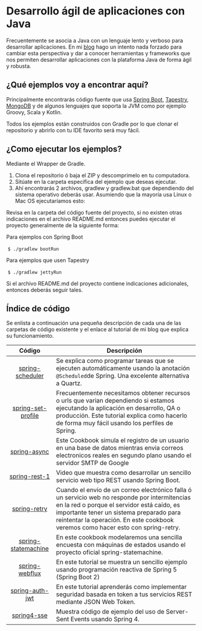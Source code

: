 # Desarrollo ágil de aplicaciones con Java
Frecuentemente se asocia a Java con un lenguaje lento y verboso para desarrollar aplicaciones. 
En mi [blog](https://windoctor7.github.io/) hago un intento nada forzado para cambiar esta perspectiva y dar a conocer 
herramientas y frameworks que nos permiten desarrollar aplicaciones con la plataforma Java de forma ágil y robusta.

## ¿Qué ejemplos voy a encontrar aquí?
Principalmente encontrarás código fuente que usa [Spring Boot](https://projects.spring.io/spring-boot/), [Tapestry](http://tapestry.apache.org), [MongoDB](https://www.mongodb.com/es) y de algunos lenguajes que soporta la JVM como por ejemplo Groovy, Scala y Kotlin. 

Todos los ejemplos están construidos con Gradle por lo que clonar el repositorio y abrirlo con tu IDE favorito será muy fácil.



## ¿Como ejecutar los ejemplos?
Mediante el Wrapper de Gradle.

1. Clona el repositorio ó baja el ZIP y descomprimelo en tu computadora.
1. Sitúate en la carpeta específica del ejemplo que deseas ejecutar.
1. Ahí encontrarás 2 archivos, gradlew y gradlew.bat que dependiendo del sistema operativo deberás usar. Asumiendo que la mayoría usa Linux o Mac OS ejecutaríamos esto:

Revisa en la carpeta del código fuente del proyecto, si no existen otras indicaciones en el archivo README.md entonces puedes ejecutar el proyecto generalmente de la siguiente forma: 

Para ejemplos con Spring Boot

  `$ ./gradlew bootRun`
  
Para ejemplos que usen Tapestry

  `$ ./gradlew jettyRun`
  
Si el archivo README.md del proyecto contiene indicaciones adicionales, entonces deberás seguir tales.
  
## Índice de código
Se enlista a continuación una pequeña descripción de cada una de las carpetas de código existente y el enlace al tutorial de mi blog que explica su funcionamiento.


| Código | Descripción
|:-:|---|
| [spring-scheduler](https://windoctor7.github.io/Tareas-con-Spring-Scheduler.html)| Se explica como programar tareas que se ejecuten automáticamente usando la anotación `@Scheduled`de Spring. Una excelente alternativa a Quartz. |
| [spring-set-profile](https://github.com/windoctor7/codigo-tutoriales-blog/tree/master/spring-set-profile)| Frecuentemente necesitamos obtener recursos o urls que varian dependiendo si estamos ejecutando la aplicación en desarrollo, QA o producción. Este tutorial explica como hacerlo de forma muy fácil usando los perfiles de Spring.  |
| [spring-async](https://windoctor7.github.io/Tareas-asincronas-Spring.html)  | Este Cookbook simula el registro de un usuario en una base de datos mientras envia correos electronicos reales en segundo plano usando el servidor SMTP de Google  |
| [spring-rest-1](https://github.com/windoctor/SpringBoot-Ejemplos)  | Video que muestra como desarrollar un sencillo servicio web tipo REST usando Spring Boot. |
|[spring-retry](https://github.com/windoctor7/codigo-tutoriales-blog/tree/master/spring-retry) | Cuando el envío de un correo electrónico falla ó un servicio web no responde por intermitencias en la red o porque el servidor está caído, es importante tener un sistema preparado para reintentar la operación. En este cookbook veremos como hacer esto con spring-retry. |
| [spring-statemachine](https://github.com/windoctor7/codigo-tutoriales-blog/tree/master/spring-state-machine)  | En este cookbook modelaremos una sencilla encuesta con máquinas de estados usando el proyecto oficial spring-statemachine. |
| [spring-webflux](https://github.com/windoctor7/codigo-tutoriales-blog/tree/master/spring-web-flux)   | En este tutorial se muestra un sencillo ejemplo usando programación reactiva de Spring 5 (Spring Boot 2)  |
| [spring-auth-jwt](https://github.com/windoctor7/codigo-tutoriales-blog/tree/master/spring-auth-jwt)  | En este tutorial aprenderás como implementar seguridad basada en token a tus servicios REST mediante JSON Web Token.  |
| [spring4-sse](https://github.com/windoctor7/codigo-tutoriales-blog/tree/master/Spring4-SSE)  | Muestra código de ejemplo del uso de Server-Sent Events usando Spring 4.  |